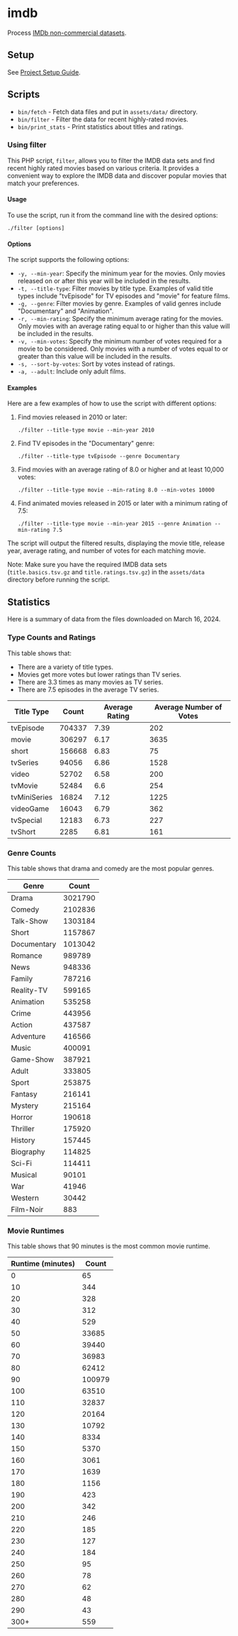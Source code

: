 # imdb

Process [IMDb non-commercial datasets](https://developer.imdb.com/non-commercial-datasets/).

## Setup

See [Project Setup Guide](docs/setup_guide.md).

## Scripts

-   `bin/fetch` - Fetch data files and put in `assets/data/` directory.
-   `bin/filter` - Filter the data for recent highly-rated movies.
-   `bin/print_stats` - Print statistics about titles and ratings.

### Using filter

This PHP script, `filter`, allows you to filter the IMDB data sets and find recent highly rated
movies based on various criteria. It provides a convenient way to explore the IMDB data and discover
popular movies that match your preferences.

#### Usage

To use the script, run it from the command line with the desired options:

```
./filter [options]
```

#### Options

The script supports the following options:

-   `-y, --min-year`: Specify the minimum year for the movies. Only movies released on or after this
    year will be included in the results.
-   `-t, --title-type`: Filter movies by title type. Examples of valid title types include
    "tvEpisode" for TV episodes and "movie" for feature films.
-   `-g, --genre`: Filter movies by genre. Examples of valid genres include "Documentary" and
    "Animation".
-   `-r, --min-rating`: Specify the minimum average rating for the movies. Only movies with an
    average rating equal to or higher than this value will be included in the results.
-   `-v, --min-votes`: Specify the minimum number of votes required for a movie to be considered.
    Only movies with a number of votes equal to or greater than this value will be included in the
    results.
-   `-s, --sort-by-votes`: Sort by votes instead of ratings.
-   `-a, --adult`: Include only adult films.

#### Examples

Here are a few examples of how to use the script with different options:

1. Find movies released in 2010 or later:

    ```
    ./filter --title-type movie --min-year 2010
    ```

2. Find TV episodes in the "Documentary" genre:

    ```
    ./filter --title-type tvEpisode --genre Documentary
    ```

3. Find movies with an average rating of 8.0 or higher and at least 10,000 votes:

    ```
    ./filter --title-type movie --min-rating 8.0 --min-votes 10000
    ```

4. Find animated movies released in 2015 or later with a minimum rating of 7.5:
    ```
    ./filter --title-type movie --min-year 2015 --genre Animation --min-rating 7.5
    ```

The script will output the filtered results, displaying the movie title, release year, average
rating, and number of votes for each matching movie.

Note: Make sure you have the required IMDB data sets (`title.basics.tsv.gz` and
`title.ratings.tsv.gz`) in the `assets/data` directory before running the script.

## Statistics

Here is a summary of data from the files downloaded on March 16, 2024.

### Type Counts and Ratings

This table shows that:

-   There are a variety of title types.
-   Movies get more votes but lower ratings than TV series.
-   There are 3.3 times as many movies as TV series.
-   There are 7.5 episodes in the average TV series.

| Title Type   | Count  | Average Rating | Average Number of Votes |
| ------------ | ------ | -------------- | ----------------------- |
| tvEpisode    | 704337 | 7.39           | 202                     |
| movie        | 306297 | 6.17           | 3635                    |
| short        | 156668 | 6.83           | 75                      |
| tvSeries     | 94056  | 6.86           | 1528                    |
| video        | 52702  | 6.58           | 200                     |
| tvMovie      | 52484  | 6.6            | 254                     |
| tvMiniSeries | 16824  | 7.12           | 1225                    |
| videoGame    | 16043  | 6.79           | 362                     |
| tvSpecial    | 12183  | 6.73           | 227                     |
| tvShort      | 2285   | 6.81           | 161                     |

### Genre Counts

This table shows that drama and comedy are the most popular genres.

| Genre       | Count   |
| ----------- | ------- |
| Drama       | 3021790 |
| Comedy      | 2102836 |
| Talk-Show   | 1303184 |
| Short       | 1157867 |
| Documentary | 1013042 |
| Romance     | 989789  |
| News        | 948336  |
| Family      | 787216  |
| Reality-TV  | 599165  |
| Animation   | 535258  |
| Crime       | 443956  |
| Action      | 437587  |
| Adventure   | 416566  |
| Music       | 400091  |
| Game-Show   | 387921  |
| Adult       | 333805  |
| Sport       | 253875  |
| Fantasy     | 216141  |
| Mystery     | 215164  |
| Horror      | 190618  |
| Thriller    | 175920  |
| History     | 157445  |
| Biography   | 114825  |
| Sci-Fi      | 114411  |
| Musical     | 90101   |
| War         | 41946   |
| Western     | 30442   |
| Film-Noir   | 883     |

### Movie Runtimes

This table shows that 90 minutes is the most common movie runtime.

| Runtime (minutes) | Count  |
| ----------------- | ------ |
| 0                 | 65     |
| 10                | 344    |
| 20                | 328    |
| 30                | 312    |
| 40                | 529    |
| 50                | 33685  |
| 60                | 39440  |
| 70                | 36983  |
| 80                | 62412  |
| 90                | 100979 |
| 100               | 63510  |
| 110               | 32837  |
| 120               | 20164  |
| 130               | 10792  |
| 140               | 8334   |
| 150               | 5370   |
| 160               | 3061   |
| 170               | 1639   |
| 180               | 1156   |
| 190               | 423    |
| 200               | 342    |
| 210               | 246    |
| 220               | 185    |
| 230               | 127    |
| 240               | 184    |
| 250               | 95     |
| 260               | 78     |
| 270               | 62     |
| 280               | 48     |
| 290               | 43     |
| 300+              | 559    |
